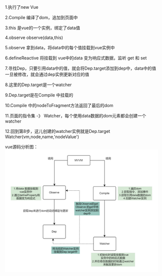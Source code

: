 1.执行了new Vue

2.Compile 编译了dom，追加到页面中

3.this 是vue的一个实例，绑定了data值

4.observe observe(data,this)

5.observe 拿到data，将data中的每个值挂载到vue实例中

6.defineReactive 将挂载到 vue中的data 变为响应式数据，监听 get 和 set 

7.寻找Dep，只要引用data中的值，就会将Dep.target添加到dep中，data中的值一旦被修改，就会通过dep实例更新对应的值

8.这里的Dep.target是一个watcher

9.Dep.target是在Compile 中挂载的

10.Compile 中的nodeToFragment方法返回了最后的dom

11.页面的指令集 -》 Watcher，每个使用data数据的dom元素都会创建一个watcher

12.回到第8步，这儿创建的watcher实例就是Dep.target
Watcher(vm,node,name,'nodeValue')

vue源码分析图：
![vue](https://github.com/webmapLee/mini-vue/blob/main/img/vue.png)

